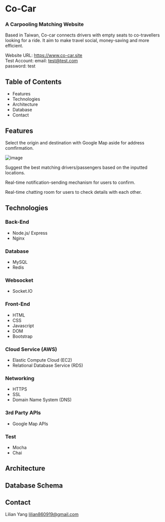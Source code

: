 # Co-Car
### A Carpooling Matching Website
Based in Taiwan, Co-car connects drivers with empty seats to co-travellers looking for a ride. It aim to make travel social, money-saving and more efficient. 

Website URL: https://www.co-car.site <br>
Test Account: 
email: test@test.com <br>
password: test

## Table of Contents
* Features
* Technologies
* Architecture
* Database
* Contact

## Features
Select the origin and destination with Google Map aside for address comfirmation.

![image](https://github.com/Lilian-yoli/Co-Car/blob/main/select_location.gif)

Suggest the best matching drivers/passengers based on the inputted locations.

Real-time notification-sending mechanism for users to confirm.

Real-time chatting room for users to check details with each other.

## Technologies
### Back-End
  * Node.js/ Express
  * Nginx

### Database
  * MySQL
  * Redis

### Websocket
  * Socket.IO

### Front-End
  * HTML
  * CSS
  * Javascript
  * DOM
  * Bootstrap

### Cloud Service (AWS) 
  * Elastic Compute Cloud (EC2)
  * Relational Database Service (RDS)

### Networking
  * HTTPS
  * SSL
  * Domain Name System (DNS)

### 3rd Party APIs
  * Google Map APIs

### Test
  * Mocha
  * Chai

## Architecture

## Database Schema

## Contact
Lilian Yang lilian860919@gmail.com
